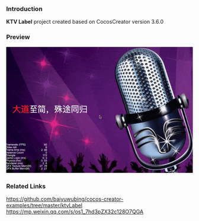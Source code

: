 ### Introduction
**KTV Label** project created based on CocosCreator version 3.6.0

### Preview
![image](../../../gif/202201/2022012012.gif)

### Related Links
https://github.com/baiyuwubing/cocos-creator-examples/tree/master/ktvLabel    
https://mp.weixin.qq.com/s/os1_7hd3pZX32c128O7QGA